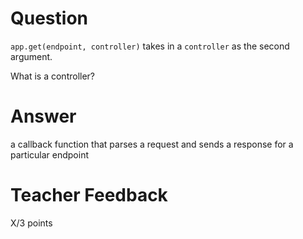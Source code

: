 # Question

`app.get(endpoint, controller)` takes in a `controller` as the second argument.

What is a controller?

# Answer

a callback function that parses a request and sends a response for a particular endpoint

# Teacher Feedback

X/3 points
